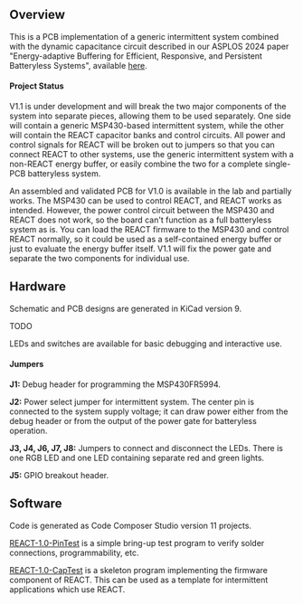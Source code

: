 ## Overview

This is a PCB implementation of a generic intermittent system combined with the dynamic capacitance
circuit described in our ASPLOS 2024 paper "Energy-adaptive Buffering for Efficient, Responsive, and
Persistent Batteryless Systems", available [here](https://harriswms.github.io/files/React.pdf).

#### Project Status

V1.1 is under development and will break the two major components of the system into separate pieces,
allowing them to be used separately. One side will contain a generic MSP430-based intermittent system,
while the other will contain the REACT capacitor banks and control circuits. All power and control signals
for REACT will be broken out to jumpers so that you can connect REACT to other systems, use the generic
intermittent system with a non-REACT energy buffer, or easily combine the two for a complete single-PCB
batteryless system.

An assembled and validated PCB for V1.0 is available in the lab and partially works. The MSP430 can be used
to control REACT, and REACT works as intended. However, the power control circuit between the MSP430 and REACT
does not work, so the board can't function as a full batteryless system as is. You can load the REACT firmware
to the MSP430 and control REACT normally, so it could be used as a self-contained energy buffer or just to
evaluate the energy buffer itself. V1.1 will fix the power gate and separate the two components for individual
use.

## Hardware

Schematic and PCB designs are generated in KiCad version 9.

TODO

LEDs and switches are available for basic debugging and interactive use.

#### Jumpers

**J1:** Debug header for programming the MSP430FR5994.

**J2:** Power select jumper for intermittent system. The center pin is connected to the system supply voltage;
it can draw power either from the debug header or from the output of the power gate for batteryless operation.

**J3, J4, J6, J7, J8:** Jumpers to connect and disconnect the LEDs. There is one RGB LED and one LED containing
separate red and green lights.

**J5:** GPIO breakout header.

## Software

Code is generated as Code Composer Studio version 11 projects.

[REACT-1.0-PinTest](Code/REACT-1.0-PinTest) is a simple bring-up test program to verify solder connections,
programmability, etc.

[REACT-1.0-CapTest](Code/REACT-1.0-CapTest) is a skeleton program implementing the firmware component of REACT.
This can be used as a template for intermittent applications which use REACT.

